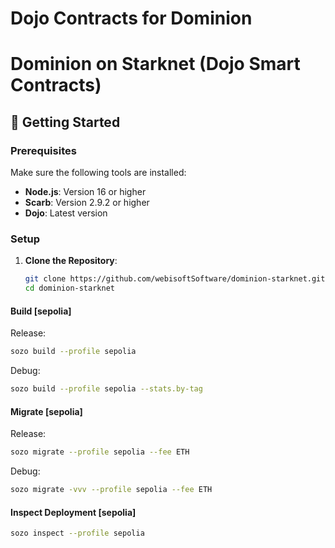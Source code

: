 # Dojo Contracts for Dominion

# Dominion on Starknet (Dojo Smart Contracts)

## 🚀 Getting Started

### Prerequisites
Make sure the following tools are installed:
- **Node.js**: Version 16 or higher
- **Scarb**: Version 2.9.2 or higher
- **Dojo**: Latest version

### Setup

1. **Clone the Repository**:
   ```bash  
   git clone https://github.com/webisoftSoftware/dominion-starknet.git 
   cd dominion-starknet  
   ```  

#### Build \[sepolia\]

Release:
```bash
sozo build --profile sepolia
```

Debug:
```bash
sozo build --profile sepolia --stats.by-tag
```

#### Migrate \[sepolia\]

Release:
```bash
sozo migrate --profile sepolia --fee ETH
```

Debug:
```bash
sozo migrate -vvv --profile sepolia --fee ETH
```

#### Inspect Deployment \[sepolia\]
```bash
sozo inspect --profile sepolia
```
